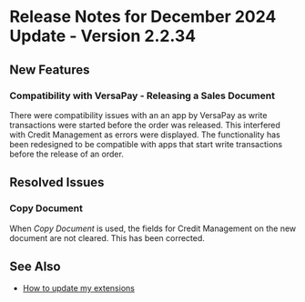 # Release Notes for December 2024 Update - Version 2.2.34

## New Features

### Compatibility with VersaPay - Releasing a Sales Document

There were compatibility issues with an an app by VersaPay as write transactions were started before the order was released. This interfered with Credit Management as errors were displayed. The functionality has been redesigned to be compatible with apps that start write transactions before the release of an order.

## Resolved Issues

### Copy Document

When *Copy Document* is used, the fields for Credit Management on the new document are not cleared. This has been corrected.

## See Also

- [How to update my extensions](../faq-index.md#i-want-to-update-my-version-of-nav-x-credit-management)
